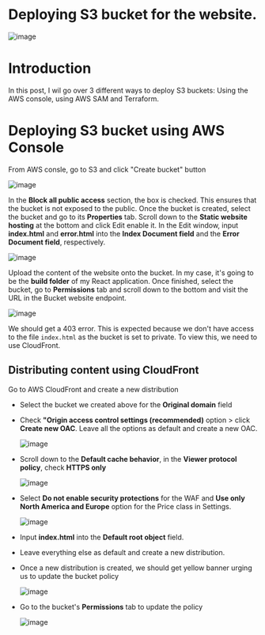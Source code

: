 # Deploying S3 bucket for the website.

![image](https://github.com/hhphu/Cloud/assets/45286750/bd45bfe6-fc74-4b70-a70a-d1382b813d59)

# Introduction
In this post, I wil go over 3 different ways to deploy S3 buckets: Using the AWS console, using AWS SAM and Terraform. 

# Deploying S3 bucket using AWS Console
From AWS consle, go to S3 and click "Create bucket" button
  
  ![image](https://github.com/hhphu/Cloud/assets/45286750/1ab4a824-929c-481d-a7a1-1f4875512b05)
  
In the **Block all public access** section, the box is checked. This ensures that the bucket is not exposed to the public. 
Once the bucket is created, select the bucket and go to its **Properties** tab. Scroll down to the **Static website hosting** at the bottom and click Edit enable it.
In the Edit window, input **index.html** and **error.html** into the **Index Document field** and the **Error Document field**, respectively.

  ![image](https://github.com/hhphu/Cloud/assets/45286750/20624d86-43ed-44ff-8864-4b6e6e774e6f)

Upload the content of the website onto the bucket. In my case, it's going to be the **build folder** of my React application.
Once finished, select the bucket, go to **Permissions** tab and scroll down to the bottom and visit the URL in the Bucket website endpoint.

  ![image](https://github.com/hhphu/Cloud/assets/45286750/ef5d0a4b-7749-408c-94b0-f2ac190cf913)

We should get a 403 error. This is expected because we don't have access to the file `index.html` as the bucket is set to private. To view this, we need to use CloudFront.

## Distributing content using CloudFront
Go to AWS CloudFront and create a new distribution
- Select the bucket we created above for the **Original domain** field
- Check **"Origin access control settings (recommended)** option >  click **Create new OAC**. Leave all the options as default and create a new OAC.

  ![image](https://github.com/hhphu/Cloud/assets/45286750/855c6a19-519e-46aa-bda3-c75aa5f7a5ec)

- Scroll down to the **Default cache behavior**, in the **Viewer protocol policy**, check **HTTPS only**

  ![image](https://github.com/hhphu/Cloud/assets/45286750/8629e319-bce3-49ea-97ac-56b3d515a713)

- Select **Do not enable security protections** for the WAF and **Use only North America and Europe** option for the Price class in Settings.

  ![image](https://github.com/hhphu/Cloud/assets/45286750/7e4402ad-da08-4573-acd8-8e62e17d2bdb)

- Input **index.html** into the **Default root object** field.
- Leave everything else as default and create a new distribution.
- Once a new distribution is created, we should get  yellow banner urging us to update the bucket policy

  ![image](https://github.com/hhphu/Cloud/assets/45286750/c92fc020-b23d-425e-9a33-7b70a0fd4db1)

- Go to the bucket's **Permissions** tab to update the policy

  ![image](https://github.com/hhphu/Cloud/assets/45286750/b7968cfa-9670-4f98-971a-1b3d0183110c)

